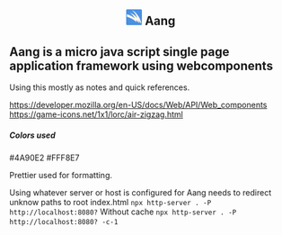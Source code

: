 <h2 align="center">
  <img src="/assets/aang-32.png" width="28" height="28" alt="Aang Logo" />
  Aang
</h2>


## Aang is a micro java script single page application framework using webcomponents 



Using this mostly as notes and quick references.

https://developer.mozilla.org/en-US/docs/Web/API/Web_components
https://game-icons.net/1x1/lorc/air-zigzag.html

##### Colors used
#4A90E2
#FFF8E7

Prettier used for formatting.

Using whatever server or host is configured for Aang needs to redirect unknow paths to root index.html
`npx http-server . -P http://localhost:8080?`
Without cache 
`npx http-server . -P http://localhost:8080? -c-1`

